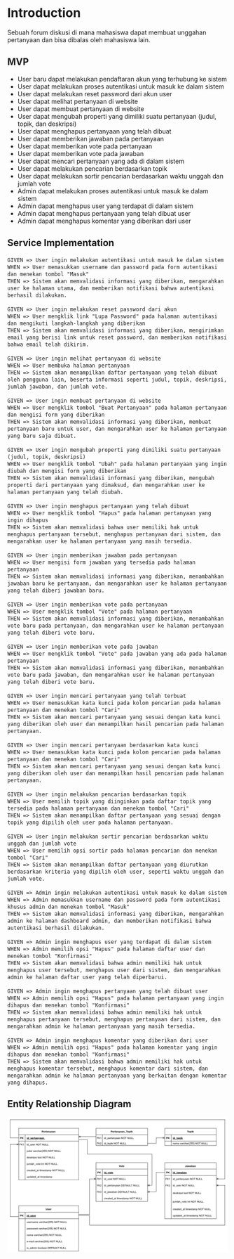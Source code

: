 # Introduction

Sebuah forum diskusi di mana mahasiswa dapat membuat unggahan pertanyaan dan bisa dibalas oleh mahasiswa lain.

## MVP

- User baru dapat melakukan pendaftaran akun yang terhubung ke sistem
- User dapat melakukan proses autentikasi untuk masuk ke dalam sistem
- User dapat melakukan reset password dari akun user
- User dapat melihat pertanyaan di website
- User dapat membuat pertanyaan di website
- User dapat mengubah properti yang dimiliki suatu pertanyaan (judul, topik, dan deskripsi)
- User dapat menghapus pertanyaan yang telah dibuat
- User dapat memberikan jawaban pada pertanyaan
- User dapat memberikan vote pada pertanyaan
- User dapat memberikan vote pada jawaban
- User dapat mencari pertanyaan yang ada di dalam sistem
- User dapat melakukan pencarian berdasarkan topik
- User dapat melakukan sortir pencarian berdasarkan waktu unggah dan jumlah vote
- Admin dapat melakukan proses autentikasi untuk masuk ke dalam sistem
- Admin dapat menghapus user yang terdapat di dalam sistem
- Admin dapat menghapus pertanyaan yang telah dibuat user
- Admin dapat menghapus komentar yang diberikan dari user

## Service Implementation

```plain
GIVEN => User ingin melakukan autentikasi untuk masuk ke dalam sistem
WHEN => User memasukkan username dan password pada form autentikasi dan menekan tombol "Masuk"
THEN => Sistem akan memvalidasi informasi yang diberikan, mengarahkan user ke halaman utama, dan memberikan notifikasi bahwa autentikasi berhasil dilakukan.

GIVEN => User ingin melakukan reset password dari akun
WHEN => User mengklik link "Lupa Password" pada halaman autentikasi dan mengikuti langkah-langkah yang diberikan
THEN => Sistem akan memvalidasi informasi yang diberikan, mengirimkan email yang berisi link untuk reset password, dan memberikan notifikasi bahwa email telah dikirim.

GIVEN => User ingin melihat pertanyaan di website
WHEN => User membuka halaman pertanyaan
THEN => Sistem akan menampilkan daftar pertanyaan yang telah dibuat oleh pengguna lain, beserta informasi seperti judul, topik, deskripsi, jumlah jawaban, dan jumlah vote.

GIVEN => User ingin membuat pertanyaan di website
WHEN => User mengklik tombol "Buat Pertanyaan" pada halaman pertanyaan dan mengisi form yang diberikan
THEN => Sistem akan memvalidasi informasi yang diberikan, membuat pertanyaan baru untuk user, dan mengarahkan user ke halaman pertanyaan yang baru saja dibuat.

GIVEN => User ingin mengubah properti yang dimiliki suatu pertanyaan (judul, topik, deskripsi)
WHEN => User mengklik tombol "Ubah" pada halaman pertanyaan yang ingin diubah dan mengisi form yang diberikan
THEN => Sistem akan memvalidasi informasi yang diberikan, mengubah properti dari pertanyaan yang dimaksud, dan mengarahkan user ke halaman pertanyaan yang telah diubah.

GIVEN => User ingin menghapus pertanyaan yang telah dibuat
WHEN => User mengklik tombol "Hapus" pada halaman pertanyaan yang ingin dihapus
THEN => Sistem akan memvalidasi bahwa user memiliki hak untuk menghapus pertanyaan tersebut, menghapus pertanyaan dari sistem, dan mengarahkan user ke halaman pertanyaan yang masih tersedia.

GIVEN => User ingin memberikan jawaban pada pertanyaan
WHEN => User mengisi form jawaban yang tersedia pada halaman pertanyaan
THEN => Sistem akan memvalidasi informasi yang diberikan, menambahkan jawaban baru ke pertanyaan, dan mengarahkan user ke halaman pertanyaan yang telah diberi jawaban baru.

GIVEN => User ingin memberikan vote pada pertanyaan
WHEN => User mengklik tombol "Vote" pada halaman pertanyaan
THEN => Sistem akan memvalidasi informasi yang diberikan, menambahkan vote baru pada pertanyaan, dan mengarahkan user ke halaman pertanyaan yang telah diberi vote baru.

GIVEN => User ingin memberikan vote pada jawaban
WHEN => User mengklik tombol "Vote" pada jawaban yang ada pada halaman pertanyaan
THEN => Sistem akan memvalidasi informasi yang diberikan, menambahkan vote baru pada jawaban, dan mengarahkan user ke halaman pertanyaan yang telah diberi vote baru.

GIVEN => User ingin mencari pertanyaan yang telah terbuat
WHEN => User memasukkan kata kunci pada kolom pencarian pada halaman pertanyaan dan menekan tombol "Cari"
THEN => Sistem akan mencari pertanyaan yang sesuai dengan kata kunci yang diberikan oleh user dan menampilkan hasil pencarian pada halaman pertanyaan.

GIVEN => User ingin mencari pertanyaan berdasarkan kata kunci
WHEN => User memasukkan kata kunci pada kolom pencarian pada halaman pertanyaan dan menekan tombol "Cari"
THEN => Sistem akan mencari pertanyaan yang sesuai dengan kata kunci yang diberikan oleh user dan menampilkan hasil pencarian pada halaman pertanyaan.

GIVEN => User ingin melakukan pencarian berdasarkan topik
WHEN => User memilih topik yang diinginkan pada daftar topik yang tersedia pada halaman pertanyaan dan menekan tombol "Cari"
THEN => Sistem akan menampilkan daftar pertanyaan yang sesuai dengan topik yang dipilih oleh user pada halaman pertanyaan.

GIVEN => User ingin melakukan sortir pencarian berdasarkan waktu unggah dan jumlah vote
WHEN => User memilih opsi sortir pada halaman pencarian dan menekan tombol "Cari"
THEN => Sistem akan menampilkan daftar pertanyaan yang diurutkan berdasarkan kriteria yang dipilih oleh user, seperti waktu unggah dan jumlah vote.

GIVEN => Admin ingin melakukan autentikasi untuk masuk ke dalam sistem
WHEN => Admin memasukkan username dan password pada form autentikasi khusus admin dan menekan tombol "Masuk"
THEN => Sistem akan memvalidasi informasi yang diberikan, mengarahkan admin ke halaman dashboard admin, dan memberikan notifikasi bahwa autentikasi berhasil dilakukan.

GIVEN => Admin ingin menghapus user yang terdapat di dalam sistem
WHEN => Admin memilih opsi "Hapus" pada halaman daftar user dan menekan tombol "Konfirmasi"
THEN => Sistem akan memvalidasi bahwa admin memiliki hak untuk menghapus user tersebut, menghapus user dari sistem, dan mengarahkan admin ke halaman daftar user yang telah diperbarui.

GIVEN => Admin ingin menghapus pertanyaan yang telah dibuat user
WHEN => Admin memilih opsi "Hapus" pada halaman pertanyaan yang ingin dihapus dan menekan tombol "Konfirmasi"
THEN => Sistem akan memvalidasi bahwa admin memiliki hak untuk menghapus pertanyaan tersebut, menghapus pertanyaan dari sistem, dan mengarahkan admin ke halaman pertanyaan yang masih tersedia.

GIVEN => Admin ingin menghapus komentar yang diberikan dari user
WHEN => Admin memilih opsi "Hapus" pada halaman komentar yang ingin dihapus dan menekan tombol "Konfirmasi"
THEN => Sistem akan memvalidasi bahwa admin memiliki hak untuk menghapus komentar tersebut, menghapus komentar dari sistem, dan mengarahkan admin ke halaman pertanyaan yang berkaitan dengan komentar yang dihapus.
```

## Entity Relationship Diagram

![ERD](./assets/askfilkom-erd.jpg)
